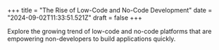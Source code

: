 +++
title = "The Rise of Low-Code and No-Code Development"
date = "2024-09-02T11:33:51.521Z"
draft = false
+++

  Explore the growing trend of low-code and no-code platforms that are empowering non-developers to build applications quickly.
        